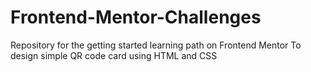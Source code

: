 # Frontend-Mentor-Challenges
Repository for the getting started learning path on Frontend Mentor
To design simple QR code card using HTML and CSS 
